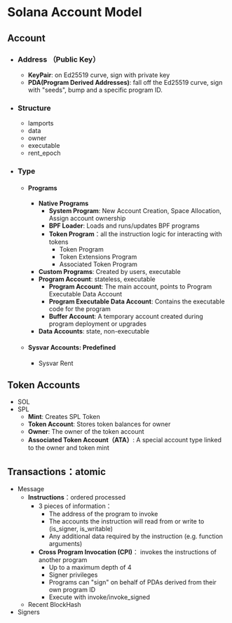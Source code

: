 # Solana Account Model

## Account
- ### Address （Public Key）
    - **KeyPair**: on Ed25519 curve, sign with private key
    - **PDA(Program Derived Addresses)**: fall off the Ed25519 curve, sign with "seeds", bump and a specific program ID.
- ### Structure
    - lamports
    - data
    - owner
    - executable
    - rent_epoch
- ### Type
    - #### Programs
      - **Native Programs**
        - **System Program**: New Account Creation, Space Allocation, Assign account ownership
        - **BPF Loader**: Loads and runs/updates BPF programs
        - **Token Program**：all the instruction logic for interacting with tokens
          - Token Program
          - Token Extensions Program 
          - Associated Token Program
      - **Custom Programs**: Created by users, executable
      - **Program Account**: stateless, executable
        - **Program Account**: The main account, points to Program Executable Data Account
        - **Program Executable Data Account**: Contains the executable code for the program
        - **Buffer Account**: A temporary account created during program deployment or upgrades
      - **Data Accounts**: state, non-executable
    - #### **Sysvar Accounts**: Predefined
      - Sysvar Rent
  
## Token Accounts
  - SOL
  - SPL
    - **Mint**: Creates SPL Token
    - **Token Account**: Stores token balances for owner
    - **Owner**: The owner of the token account
    - **Associated Token Account（ATA）**: A special account type linked to the owner and token mint


## **Transactions**：atomic
  - Message
    - **Instructions**：ordered processed
      - 3 pieces of information：
        - The address of the program to invoke
        - The accounts the instruction will read from or write to (is_signer, is_writable)
        - Any additional data required by the instruction (e.g. function arguments)
      - **Cross Program Invocation (CPI)**： invokes the instructions of another program
        - Up to a maximum depth of 4 
        - Signer privileges
        - Programs can "sign" on behalf of PDAs derived from their own program ID
        - Execute with invoke/invoke_signed
    - Recent BlockHash
  - Signers

